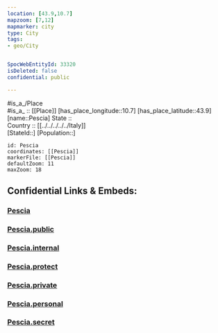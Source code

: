 ```yaml
---
location: [43.9,10.7] 
mapzoom: [7,12] 
mapmarker: city 
type: City
tags:
- geo/City


SpocWebEntityId: 33320
isDeleted: false
confidential: public

---
```

#is_a_/Place  
#is_a_ :: [[Place]] 
[has_place_longitude::10.7] 
[has_place_latitude::43.9] 
[name::Pescia] 
State ::  
Country :: [[../../../../../Italy]]  
[StateId::] 
[Population::] 



```leaflet
id: Pescia
coordinates: [[Pescia]] 
markerFile: [[Pescia]] 
defaultZoom: 11 
maxZoom: 18
```


## Confidential Links & Embeds: 

### [Pescia](/_Standards/Earth/Continent/Europe/Europe~South/Italy/regions~Italy/Tuscany/Pistoia.Province/City/Pescia.md) 

### [Pescia.public](/_public/Earth/Continent/Europe/Europe~South/Italy/regions~Italy/Tuscany/Pistoia.Province/City/Pescia.public.md) 

### [Pescia.internal](/_internal/Earth/Continent/Europe/Europe~South/Italy/regions~Italy/Tuscany/Pistoia.Province/City/Pescia.internal.md) 

### [Pescia.protect](/_protect/Earth/Continent/Europe/Europe~South/Italy/regions~Italy/Tuscany/Pistoia.Province/City/Pescia.protect.md) 

### [Pescia.private](/_private/Earth/Continent/Europe/Europe~South/Italy/regions~Italy/Tuscany/Pistoia.Province/City/Pescia.private.md) 

### [Pescia.personal](/_personal/Earth/Continent/Europe/Europe~South/Italy/regions~Italy/Tuscany/Pistoia.Province/City/Pescia.personal.md) 

### [Pescia.secret](/_secret/Earth/Continent/Europe/Europe~South/Italy/regions~Italy/Tuscany/Pistoia.Province/City/Pescia.secret.md)

